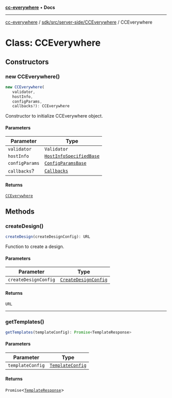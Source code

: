 [**cc-everywhere**](../../../../../index.md) • **Docs**

***

[cc-everywhere](../../../../../index.md) / [sdk/src/server-side/CCEverywhere](../index.md) / CCEverywhere

# Class: CCEverywhere

## Constructors

### new CCEverywhere()

```ts
new CCEverywhere(
   validator, 
   hostInfo, 
   configParams, 
   callbacks?): CCEverywhere
```

Constructor to initialize CCEverywhere object.

#### Parameters

| Parameter | Type |
| ------ | ------ |
| `validator` | `Validator` |
| `hostInfo` | [`HostInfoSpecifiedBase`](../../../../../shared/src/types/HostInfo.types/interfaces/HostInfoSpecifiedBase.md) |
| `configParams` | [`ConfigParamsBase`](../../../../../shared/src/types/HostInfo.types/interfaces/ConfigParamsBase.md) |
| `callbacks`? | [`Callbacks`](../../../../../shared/src/types/Callbacks.types/interfaces/Callbacks.md) |

#### Returns

[`CCEverywhere`](CCEverywhere.md)

## Methods

### createDesign()

```ts
createDesign(createDesignConfig): URL
```

Function to create a design.

#### Parameters

| Parameter | Type |
| ------ | ------ |
| `createDesignConfig` | [`CreateDesignConfig`](../../../../../shared/src/types/editor/DesignConfig.types/interfaces/CreateDesignConfig.md) |

#### Returns

`URL`

***

### getTemplates()

```ts
getTemplates(templateConfig): Promise<TemplateResponse>
```

#### Parameters

| Parameter | Type |
| ------ | ------ |
| `templateConfig` | [`TemplateConfig`](../../actions/templates/Template.types/interfaces/TemplateConfig.md) |

#### Returns

`Promise`\<[`TemplateResponse`](../../actions/templates/Template.types/interfaces/TemplateResponse.md)\>
